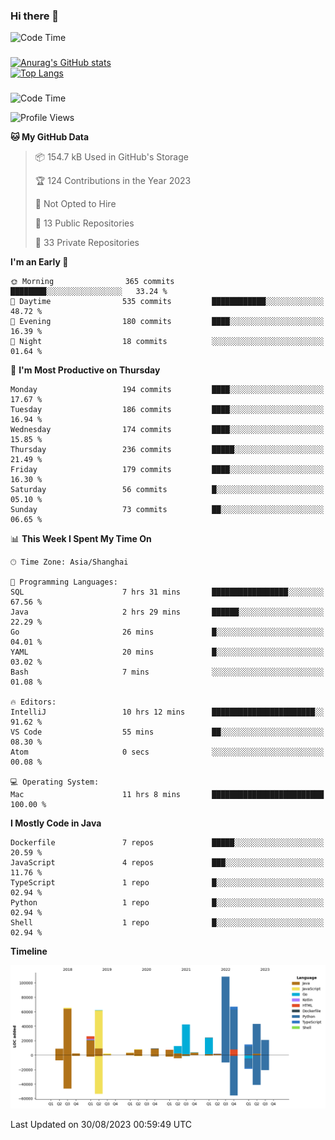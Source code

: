 ### Hi there 👋 

![Code Time](https://img.shields.io/endpoint?style=flat&url=https://codetime-api.datreks.com/badge/1061?logoColor=white%26project=%26recentMS=0%26showProject=false)

<!--
**Muyiafan/Muyiafan** is a ✨ _special_ ✨ repository because its `README.md` (this file) appears on your GitHub profile.

Here are some ideas to get you started:

- 🔭 I’m currently working on ...
- 🌱 I’m currently learning ...
- 👯 I’m looking to collaborate on ...
- 🤔 I’m looking for help with ...
- 💬 Ask me about ...
- 📫 How to reach me: ...
- 😄 Pronouns: ...
- ⚡ Fun fact: ...
-->

### 

[![Anurag's GitHub stats](https://github-readme-stats.vercel.app/api?username=Muyiafan)](https://github.com/anuraghazra/github-readme-stats)
<br>
[![Top Langs](https://github-readme-stats.vercel.app/api/top-langs/?username=Muyiafan)](https://github.com/anuraghazra/github-readme-stats)

### 

<!--START_SECTION:waka-->
![Code Time](http://img.shields.io/badge/Code%20Time-5%2C892%20hrs%2039%20mins-blue)

![Profile Views](http://img.shields.io/badge/Profile%20Views-0-blue)

**🐱 My GitHub Data** 

> 📦 154.7 kB Used in GitHub's Storage 
 > 
> 🏆 124 Contributions in the Year 2023
 > 
> 🚫 Not Opted to Hire
 > 
> 📜 13 Public Repositories 
 > 
> 🔑 33 Private Repositories 
 > 
**I'm an Early 🐤** 

```text
🌞 Morning                365 commits         ████████░░░░░░░░░░░░░░░░░   33.24 % 
🌆 Daytime                535 commits         ████████████░░░░░░░░░░░░░   48.72 % 
🌃 Evening                180 commits         ████░░░░░░░░░░░░░░░░░░░░░   16.39 % 
🌙 Night                  18 commits          ░░░░░░░░░░░░░░░░░░░░░░░░░   01.64 % 
```
📅 **I'm Most Productive on Thursday** 

```text
Monday                   194 commits         ████░░░░░░░░░░░░░░░░░░░░░   17.67 % 
Tuesday                  186 commits         ████░░░░░░░░░░░░░░░░░░░░░   16.94 % 
Wednesday                174 commits         ████░░░░░░░░░░░░░░░░░░░░░   15.85 % 
Thursday                 236 commits         █████░░░░░░░░░░░░░░░░░░░░   21.49 % 
Friday                   179 commits         ████░░░░░░░░░░░░░░░░░░░░░   16.30 % 
Saturday                 56 commits          █░░░░░░░░░░░░░░░░░░░░░░░░   05.10 % 
Sunday                   73 commits          ██░░░░░░░░░░░░░░░░░░░░░░░   06.65 % 
```


📊 **This Week I Spent My Time On** 

```text
🕑︎ Time Zone: Asia/Shanghai

💬 Programming Languages: 
SQL                      7 hrs 31 mins       █████████████████░░░░░░░░   67.56 % 
Java                     2 hrs 29 mins       ██████░░░░░░░░░░░░░░░░░░░   22.29 % 
Go                       26 mins             █░░░░░░░░░░░░░░░░░░░░░░░░   04.01 % 
YAML                     20 mins             █░░░░░░░░░░░░░░░░░░░░░░░░   03.02 % 
Bash                     7 mins              ░░░░░░░░░░░░░░░░░░░░░░░░░   01.08 % 

🔥 Editors: 
IntelliJ                 10 hrs 12 mins      ███████████████████████░░   91.62 % 
VS Code                  55 mins             ██░░░░░░░░░░░░░░░░░░░░░░░   08.30 % 
Atom                     0 secs              ░░░░░░░░░░░░░░░░░░░░░░░░░   00.08 % 

💻 Operating System: 
Mac                      11 hrs 8 mins       █████████████████████████   100.00 % 
```

**I Mostly Code in Java** 

```text
Dockerfile               7 repos             █████░░░░░░░░░░░░░░░░░░░░   20.59 % 
JavaScript               4 repos             ███░░░░░░░░░░░░░░░░░░░░░░   11.76 % 
TypeScript               1 repo              █░░░░░░░░░░░░░░░░░░░░░░░░   02.94 % 
Python                   1 repo              █░░░░░░░░░░░░░░░░░░░░░░░░   02.94 % 
Shell                    1 repo              █░░░░░░░░░░░░░░░░░░░░░░░░   02.94 % 
```



**Timeline**

![Lines of Code chart](https://raw.githubusercontent.com/Muyiafan/Muyiafan/main/assets/bar_graph.png)


 Last Updated on 30/08/2023 00:59:49 UTC
<!--END_SECTION:waka-->
